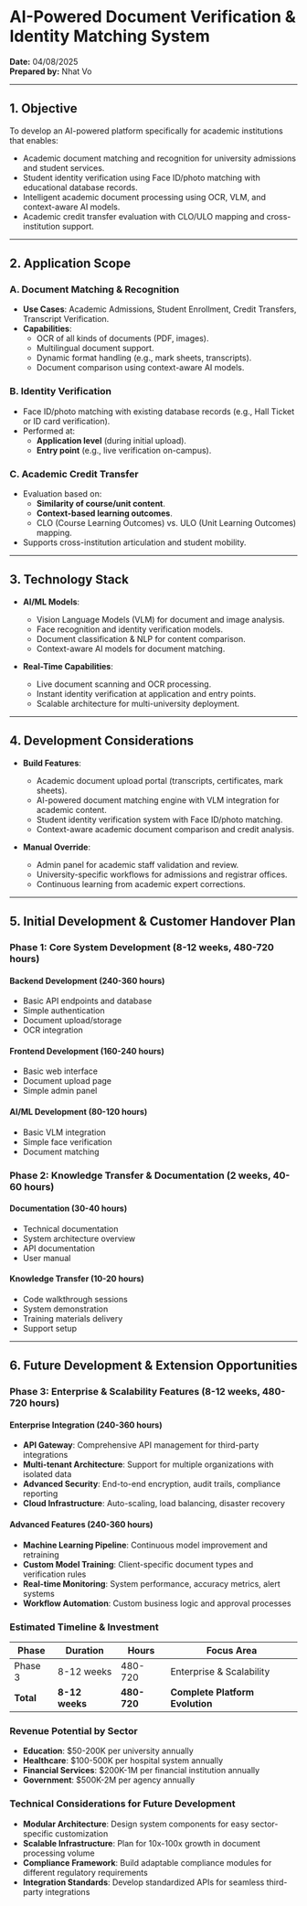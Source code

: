 # AI-Powered Document Verification & Identity Matching System

**Date:** 04/08/2025  
**Prepared by:** Nhat Vo

---

## 1. Objective

To develop an AI-powered platform specifically for academic institutions that enables:

- Academic document matching and recognition for university admissions and student services.
- Student identity verification using Face ID/photo matching with educational database records.
- Intelligent academic document processing using OCR, VLM, and context-aware AI models.
- Academic credit transfer evaluation with CLO/ULO mapping and cross-institution support.

---

## 2. Application Scope

### A. Document Matching & Recognition

- **Use Cases**: Academic Admissions, Student Enrollment, Credit Transfers, Transcript Verification.
- **Capabilities**:
  - OCR of all kinds of documents (PDF, images).
  - Multilingual document support.
  - Dynamic format handling (e.g., mark sheets, transcripts).
  - Document comparison using context-aware AI models.

### B. Identity Verification

- Face ID/photo matching with existing database records (e.g., Hall Ticket or ID card verification).
- Performed at:
  - **Application level** (during initial upload).
  - **Entry point** (e.g., live verification on-campus).

### C. Academic Credit Transfer

- Evaluation based on:
  - **Similarity of course/unit content**.
  - **Context-based learning outcomes**.
  - CLO (Course Learning Outcomes) vs. ULO (Unit Learning Outcomes) mapping.
- Supports cross-institution articulation and student mobility.

---

## 3. Technology Stack

- **AI/ML Models**:
  - Vision Language Models (VLM) for document and image analysis.
  - Face recognition and identity verification models.
  - Document classification & NLP for content comparison.
  - Context-aware AI models for document matching.

- **Real-Time Capabilities**:
  - Live document scanning and OCR processing.
  - Instant identity verification at application and entry points.
  - Scalable architecture for multi-university deployment.

---

## 4. Development Considerations

- **Build Features**:
  - Academic document upload portal (transcripts, certificates, mark sheets).
  - AI-powered document matching engine with VLM integration for academic content.
  - Student identity verification system with Face ID/photo matching.
  - Context-aware academic document comparison and credit analysis.

- **Manual Override**:
  - Admin panel for academic staff validation and review.
  - University-specific workflows for admissions and registrar offices.
  - Continuous learning from academic expert corrections.

---

## 5. Initial Development & Customer Handover Plan

### Phase 1: Core System Development (8-12 weeks, 480-720 hours)

#### Backend Development (240-360 hours)
- Basic API endpoints and database
- Simple authentication
- Document upload/storage
- OCR integration

#### Frontend Development (160-240 hours)
- Basic web interface
- Document upload page
- Simple admin panel

#### AI/ML Development (80-120 hours)
- Basic VLM integration
- Simple face verification
- Document matching

### Phase 2: Knowledge Transfer & Documentation (2 weeks, 40-60 hours)

#### Documentation (30-40 hours)
- Technical documentation
- System architecture overview
- API documentation
- User manual

#### Knowledge Transfer (10-20 hours)
- Code walkthrough sessions
- System demonstration
- Training materials delivery
- Support setup

---

## 6. Future Development & Extension Opportunities

### Phase 3: Enterprise & Scalability Features (8-12 weeks, 480-720 hours)

#### Enterprise Integration (240-360 hours)
- **API Gateway**: Comprehensive API management for third-party integrations
- **Multi-tenant Architecture**: Support for multiple organizations with isolated data
- **Advanced Security**: End-to-end encryption, audit trails, compliance reporting
- **Cloud Infrastructure**: Auto-scaling, load balancing, disaster recovery

#### Advanced Features (240-360 hours)
- **Machine Learning Pipeline**: Continuous model improvement and retraining
- **Custom Model Training**: Client-specific document types and verification rules
- **Real-time Monitoring**: System performance, accuracy metrics, alert systems
- **Workflow Automation**: Custom business logic and approval processes

### Estimated Timeline & Investment

| Phase | Duration | Hours | Focus Area |
|-------|----------|-------|------------|
| Phase 3 | 8-12 weeks | 480-720 | Enterprise & Scalability |
| **Total** | **8-12 weeks** | **480-720** | **Complete Platform Evolution** |

### Revenue Potential by Sector

- **Education**: $50-200K per university annually
- **Healthcare**: $100-500K per hospital system annually  
- **Financial Services**: $200K-1M per financial institution annually
- **Government**: $500K-2M per agency annually

### Technical Considerations for Future Development

- **Modular Architecture**: Design system components for easy sector-specific customization
- **Scalable Infrastructure**: Plan for 10x-100x growth in document processing volume
- **Compliance Framework**: Build adaptable compliance modules for different regulatory requirements
- **Integration Standards**: Develop standardized APIs for seamless third-party integrations
